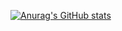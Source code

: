 [![Anurag's GitHub stats](https://github-readme-stats.vercel.app/api?username=aokani)](https://github.com/anuraghazra/github-readme-stats)